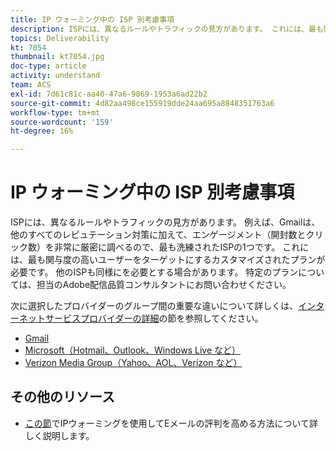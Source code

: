 ```yaml
---
title: IP ウォーミング中の ISP 別考慮事項
description: ISPには、異なるルールやトラフィックの見方があります。 これには、最も関与度の高いユーザーのみをターゲットにするカスタマイズされたプランが必要です。
topics: Deliverability
kt: 7054
thumbnail: kt7054.jpg
doc-type: article
activity: understand
team: ACS
exl-id: 7d61c81c-aa40-47a6-9869-1953a6ad22b2
source-git-commit: 4d82aa498ce155919dde24aa695a8848351763a6
workflow-type: tm+mt
source-wordcount: '159'
ht-degree: 16%

---
```


# IP ウォーミング中の ISP 別考慮事項

ISPには、異なるルールやトラフィックの見方があります。 例えば、Gmailは、他のすべてのレピュテーション対策に加えて、エンゲージメント（開封数とクリック数）を非常に厳密に調べるので、最も洗練されたISPの1つです。 これには、最も関与度の高いユーザーをターゲットにするカスタマイズされたプランが必要です。 他のISPも同様にを必要とする場合があります。 特定のプランについては、担当のAdobe配信品質コンサルタントにお問い合わせください。

次に選択したプロバイダーのグループ間の重要な違いについて詳しくは、[インターネットサービスプロバイダーの詳細](/help/internet-service-provider-specifics/overview.md)の節を参照してください。

* [Gmail](/help/internet-service-provider-specifics/gmail.md)
* [Microsoft（Hotmail、Outlook、Windows Live など）](/help/internet-service-provider-specifics/microsoft.md)
* [Verizon Media Group（Yahoo、AOL、Verizon など）](/help/internet-service-provider-specifics/verizon-media-group.md)

## その他のリソース

* [この節](/help/additional-resources/increase-reputation-with-ip-warming.md)でIPウォーミングを使用してEメールの評判を高める方法について詳しく説明します。
